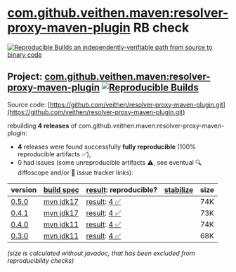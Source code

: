 [com.github.veithen.maven:resolver-proxy-maven-plugin](https://central.sonatype.com/artifact/com.github.veithen.maven/resolver-proxy-maven-plugin/versions) RB check
=======

[![Reproducible Builds](https://reproducible-builds.org/images/logos/rb.svg) an independently-verifiable path from source to binary code](https://reproducible-builds.org/)

## Project: [com.github.veithen.maven:resolver-proxy-maven-plugin](https://central.sonatype.com/artifact/com.github.veithen.maven/resolver-proxy-maven-plugin/versions) [![Reproducible Builds](https://img.shields.io/endpoint?url=https://raw.githubusercontent.com/jvm-repo-rebuild/reproducible-central/master/content/com/github/veithen/maven/resolver-proxy-maven-plugin/badge.json)](https://github.com/jvm-repo-rebuild/reproducible-central/blob/master/content/com/github/veithen/maven/resolver-proxy-maven-plugin/README.md)

Source code: [https://github.com/veithen/resolver-proxy-maven-plugin.git](https://github.com/veithen/resolver-proxy-maven-plugin.git)

rebuilding **4 releases** of com.github.veithen.maven:resolver-proxy-maven-plugin:
- **4** releases were found successfully **fully reproducible** (100% reproducible artifacts :white_check_mark:),
- 0 had issues (some unreproducible artifacts :warning:, see eventual :mag: diffoscope and/or :memo: issue tracker links):

| version | [build spec](/BUILDSPEC.md) | [result](https://reproducible-builds.org/docs/jvm/): reproducible? | [stabilize](https://github.com/google/oss-rebuild/blob/main/cmd/stabilize/README.md) | size |
| -- | --------- | ------ | ------ | -- |
| [0.5.0](https://central.sonatype.com/artifact/com.github.veithen.maven/resolver-proxy-maven-plugin/0.5.0/pom) | [mvn jdk17](resolver-proxy-maven-plugin-0.5.0.buildspec) | [result](resolver-proxy-maven-plugin-0.5.0.buildinfo): [4 :white_check_mark: ](resolver-proxy-maven-plugin-0.5.0.buildcompare) | | 74K |
| [0.4.1](https://central.sonatype.com/artifact/com.github.veithen.maven/resolver-proxy-maven-plugin/0.4.1/pom) | [mvn jdk17](resolver-proxy-maven-plugin-0.4.1.buildspec) | [result](resolver-proxy-maven-plugin-0.4.1.buildinfo): [4 :white_check_mark: ](resolver-proxy-maven-plugin-0.4.1.buildcompare) | | 73K |
| [0.4.0](https://central.sonatype.com/artifact/com.github.veithen.maven/resolver-proxy-maven-plugin/0.4.0/pom) | [mvn jdk11](resolver-proxy-maven-plugin-0.4.0.buildspec) | [result](resolver-proxy-maven-plugin-0.4.0.buildinfo): [4 :white_check_mark: ](resolver-proxy-maven-plugin-0.4.0.buildcompare) | | 74K |
| [0.3.0](https://central.sonatype.com/artifact/com.github.veithen.maven/resolver-proxy-maven-plugin/0.3.0/pom) | [mvn jdk11](resolver-proxy-maven-plugin-0.3.0.buildspec) | [result](resolver-proxy-maven-plugin-0.3.0.buildinfo): [4 :white_check_mark: ](resolver-proxy-maven-plugin-0.3.0.buildcompare) | | 68K |

<i>(size is calculated without javadoc, that has been excluded from reproducibility checks)</i>
